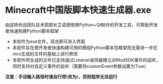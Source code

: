 # Minecraft中国版脚本快速生成器.exe
由逆转命运团队技术部部长艾诺德使用Python+Qt制作的开发工具，可帮助开发者快速构建Python脚本框架
+ 本软件为exe文件，双击即可进入界面
+ 本软件旨在使开发者快速构建可用的模组Python脚本包框架而无需进一步在mcs生成的文件的基础上进行修改
+ 本软件所生成的文件已支持通过Listener装饰器建立对ModSDK事件的监听，同时支持对自定义事件的监听（需要将customEvent参数设置为True）

**注意：手动输入路径时请自行将\改为/，否则程序无法运行**
